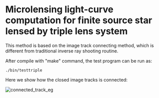 # Microlensing light-curve computation for finite source star lensed by triple lens system

This method is based on the image track connecting method, which is different from traditional inverse ray shooting routine.

After compile with "make" command, the test program can be run as:

```
./bin/testtriple
```



Here we show how the closed image tracks is connected:

![connected_track_eg](/Users/anything/THU/astro/softwares/gravlens/triplelens/doc/connected_track_eg.gif)
